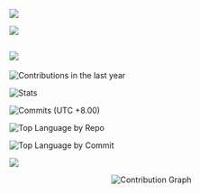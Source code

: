 


![](https://github-readme-stats.vercel.app/api?username=rejwar&theme=neon&hide_border=false&include_all_commits=true&count_private=true)<br/>

![](https://nirzak-streak-stats.vercel.app/?user=rejwar&theme=neon&hide_border=false)<br/>


![](https://github-readme-stats.vercel.app/api/top-langs/?username=rejwar&theme=neon&hide_border=false&include_all_commits=true&count_private=true&layout=compact&langs_count=100)
---

![Contributions in the last year](http://github-profile-summary-cards.vercel.app/api/cards/profile-details?username=rejwar&theme=dark)

![Stats](http://github-profile-summary-cards.vercel.app/api/cards/stats?username=rejwar&theme=dark&show_icons=true&hide_border=true&count_private=true)

![Commits (UTC +8.00)](http://github-profile-summary-cards.vercel.app/api/cards/productive-time?username=rejwar&theme=dark&utcOffset=8)

![Top Language by Repo](http://github-profile-summary-cards.vercel.app/api/cards/repos-per-language?username=rejwar&theme=dark)

![Top Language by Commit](http://github-profile-summary-cards.vercel.app/api/cards/most-commit-language?username=rejwar&theme=dark) <br>

[![](https://visitcount.itsvg.in/api?id=rejwar&icon=10&color=3)](https://visitcount.itsvg.in)


<!--Graph Box👇🏿 -->
<div align="center">
  <img src="https://github-readme-activity-graph.vercel.app/graph?username=rejwar&theme=xcode&bg_color=000000&color=ffffff&line=ffffff&point=ffffff&area=true&hide_border=true" alt="Contribution Graph" />
</div>



<!-- Proudly created with GPRM ( https://gprm.itsvg.in ) -->



